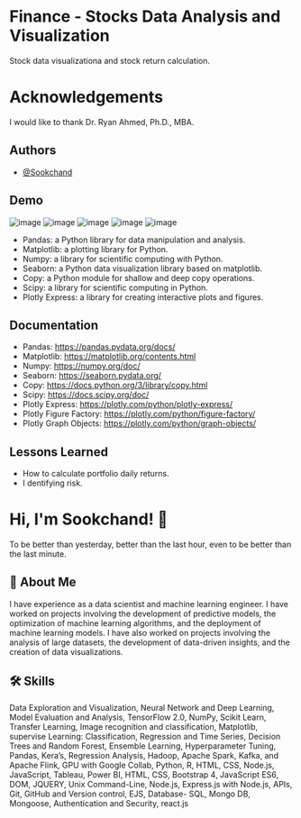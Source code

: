 
#  Finance - Stocks Data Analysis and Visualization
Stock data visualizationa and stock return calculation.
#  Acknowledgements
I would like to thank Dr. Ryan Ahmed, Ph.D., MBA.
## Authors

- [@Sookchand](https://github.com/Sookchand)


## Demo
![image](https://user-images.githubusercontent.com/34344439/211633760-58e36c5b-c407-498f-a1a8-960b2dcf40f2.png)
![image](https://user-images.githubusercontent.com/34344439/211633936-a5c5056d-21b6-466f-945a-99a91f8f3760.png)
![image](https://user-images.githubusercontent.com/34344439/211634720-a9bca6e9-c38f-472c-a6ee-e351ae6bfe65.png)
![image](https://user-images.githubusercontent.com/34344439/211636033-2bdee789-307d-4e3a-bc7b-a1f100697cf3.png)
![image](https://user-images.githubusercontent.com/34344439/211635838-4a2ecd7d-e14e-4f68-a63f-96dbd67bc3f1.png)
 



- Pandas: a Python library for data manipulation and analysis.
- Matplotlib: a plotting library for Python.
- Numpy: a library for scientific computing with Python.
- Seaborn: a Python data visualization library based on matplotlib.
- Copy: a Python module for shallow and deep copy operations.
- Scipy: a library for scientific computing in Python.
- Plotly Express: a library for creating interactive plots and figures.
## Documentation
- Pandas: https://pandas.pydata.org/docs/
- Matplotlib: https://matplotlib.org/contents.html
- Numpy: https://numpy.org/doc/
- Seaborn: https://seaborn.pydata.org/
- Copy: https://docs.python.org/3/library/copy.html
- Scipy: https://docs.scipy.org/doc/
- Plotly Express: https://plotly.com/python/plotly-express/
- Plotly Figure Factory: https://plotly.com/python/figure-factory/
- Plotly Graph Objects: https://plotly.com/python/graph-objects/
## Lessons Learned
-  How to calculate portfolio daily returns.
-  I dentifying risk.  
# Hi, I'm Sookchand! 👋

To be better than yesterday, better than the last hour, even to be better than the last
minute.
## 🚀 About Me
I have experience as a data scientist and machine learning engineer. I have worked on
projects involving the development of predictive models, the optimization of machine
learning algorithms, and the deployment of machine learning models. I have also worked on
projects involving the analysis of large datasets, the development of data-driven insights,
and the creation of data visualizations.
## 🛠 Skills
Data Exploration and Visualization, Neural Network and Deep Learning, Model Evaluation
and Analysis, TensorFlow 2.0, NumPy, Scikit Learn, Transfer Learning, Image recognition and
classification, Matplotlib, supervise Learning: Classification, Regression and Time Series,
Decision Trees and Random Forest, Ensemble Learning, Hyperparameter Tuning, Pandas,
Kera’s, Regression Analysis, Hadoop, Apache Spark, Kafka, and Apache Flink, GPU with
Google Collab, Python, R, HTML, CSS, Node.js, JavaScript, Tableau, Power BI, HTML, CSS,
Bootstrap 4, JavaScript ES6, DOM, JQUERY, Unix Command-Line, Node.js, Express.js with Node.js,
APIs, Git, GitHub and Version control, EJS, Database- SQL, Mongo DB, Mongoose, Authentication and
Security, react.js

